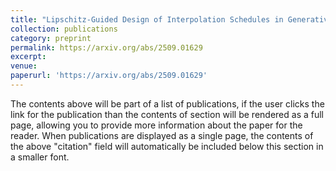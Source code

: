 ```yaml
---
title: "Lipschitz-Guided Design of Interpolation Schedules in Generative Models"
collection: publications
category: preprint
permalink: https://arxiv.org/abs/2509.01629
excerpt: 
venue: 
paperurl: 'https://arxiv.org/abs/2509.01629'
---
```


The contents above will be part of a list of publications, if the user clicks the link for the publication than the contents of section will be rendered as a full page, allowing you to provide more information about the paper for the reader. When publications are displayed as a single page, the contents of the above "citation" field will automatically be included below this section in a smaller font.
